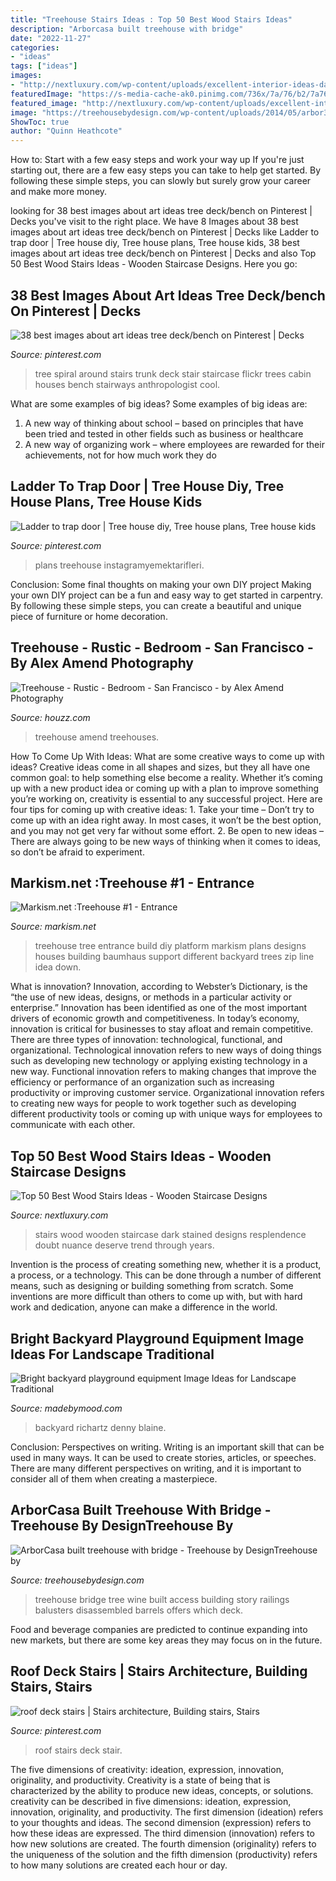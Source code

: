 ```yaml
---
title: "Treehouse Stairs Ideas : Top 50 Best Wood Stairs Ideas"
description: "Arborcasa built treehouse with bridge"
date: "2022-11-27"
categories:
- "ideas"
tags: ["ideas"]
images:
- "http://nextluxury.com/wp-content/uploads/excellent-interior-ideas-dark-stained-wood-stairs.jpg"
featuredImage: "https://s-media-cache-ak0.pinimg.com/736x/7a/76/b2/7a76b21f21fd0510539725b0d365aca8.jpg"
featured_image: "http://nextluxury.com/wp-content/uploads/excellent-interior-ideas-dark-stained-wood-stairs.jpg"
image: "https://treehousebydesign.com/wp-content/uploads/2014/05/arbor3.jpg"
ShowToc: true
author: "Quinn Heathcote"
---
```



How to: Start with a few easy steps and work your way up
If you're just starting out, there are a few easy steps you can take to help get started. By following these simple steps, you can slowly but surely grow your career and make more money.

	

		
looking for 38 best images about art ideas tree deck/bench on Pinterest | Decks you've visit to the right place. We have 8 Images about 38 best images about art ideas tree deck/bench on Pinterest | Decks like Ladder to trap door | Tree house diy, Tree house plans, Tree house kids, 38 best images about art ideas tree deck/bench on Pinterest | Decks and also Top 50 Best Wood Stairs Ideas - Wooden Staircase Designs. Here you go:
		
    
## 38 Best Images About Art Ideas Tree Deck/bench On Pinterest | Decks

<img loading=lazy src="https://s-media-cache-ak0.pinimg.com/736x/7a/76/b2/7a76b21f21fd0510539725b0d365aca8.jpg" onerror="this.onerror=null;this.src='https://tse2.mm.bing.net/th?id=OIP.kSQynq1VnU6nj-PwF6tUxwHaE8&amp;pid=15.1';" alt="38 best images about art ideas tree deck/bench on Pinterest | Decks">

_Source: pinterest.com_

>tree spiral around stairs trunk deck stair staircase flickr trees cabin houses bench stairways anthropologist cool. 

	

What are some examples of big ideas?
Some examples of big ideas are: 
1. A new way of thinking about school – based on principles that have been tried and tested in other fields such as business or healthcare
2. A new way of organizing work – where employees are rewarded for their achievements, not for how much work they do

    
## Ladder To Trap Door | Tree House Diy, Tree House Plans, Tree House Kids

<img loading=lazy src="https://i.pinimg.com/originals/6d/46/d4/6d46d4532f4805f3ebaa74345170c2b6.jpg" onerror="this.onerror=null;this.src='https://tse4.mm.bing.net/th?id=OIP.9d0dWZ8xrDq7zAHxeW-A2AHaPP&amp;pid=15.1';" alt="Ladder to trap door | Tree house diy, Tree house plans, Tree house kids">

_Source: pinterest.com_

>plans treehouse instagramyemektarifleri. 

	

Conclusion: Some final thoughts on making your own DIY project
Making your own DIY project can be a fun and easy way to get started in carpentry. By following these simple steps, you can create a beautiful and unique piece of furniture or home decoration.

    
## Treehouse - Rustic - Bedroom - San Francisco - By Alex Amend Photography

<img loading=lazy src="https://st.hzcdn.com/simgs/d3d1ad25001b526f_4-7884/rustic-bedroom.jpg" onerror="this.onerror=null;this.src='https://tse2.mm.bing.net/th?id=OIP.Ob2iKGQ3vqfV_3ObCxbnTwHaLL&amp;pid=15.1';" alt="Treehouse - Rustic - Bedroom - San Francisco - by Alex Amend Photography">

_Source: houzz.com_

>treehouse amend treehouses. 

	

How To Come Up With Ideas: What are some creative ways to come up with ideas?
Creative ideas come in all shapes and sizes, but they all have one common goal: to help something else become a reality. Whether it’s coming up with a new product idea or coming up with a plan to improve something you’re working on, creativity is essential to any successful project. Here are four tips for coming up with creative ideas: 1. Take your time – Don’t try to come up with an idea right away. In most cases, it won’t be the best option, and you may not get very far without some effort. 2. Be open to new ideas – There are always going to be new ways of thinking when it comes to ideas, so don’t be afraid to experiment. 
    
## Markism.net :Treehouse #1 - Entrance

<img loading=lazy src="http://markism.net/images/projects/treehouse/entrance/treehouse_entrance3.jpg" onerror="this.onerror=null;this.src='https://tse1.mm.bing.net/th?id=OIP.wFs22kNg9QH5_aWxYmlUZwHaJ4&amp;pid=15.1';" alt="Markism.net :Treehouse #1 - Entrance">

_Source: markism.net_

>treehouse tree entrance build diy platform markism plans designs houses building baumhaus support different backyard trees zip line idea down. 

	

What is innovation?
Innovation, according to Webster’s Dictionary, is the “the use of new ideas, designs, or methods in a particular activity or enterprise.” Innovation has been identified as one of the most important drivers of economic growth and competitiveness. In today’s economy, innovation is critical for businesses to stay afloat and remain competitive. There are three types of innovation: technological, functional, and organizational.
Technological innovation refers to new ways of doing things such as developing new technology or applying existing technology in a new way. Functional innovation refers to making changes that improve the efficiency or performance of an organization such as increasing productivity or improving customer service. Organizational innovation refers to creating new ways for people to work together such as developing different productivity tools or coming up with unique ways for employees to communicate with each other.

    
## Top 50 Best Wood Stairs Ideas - Wooden Staircase Designs

<img loading=lazy src="http://nextluxury.com/wp-content/uploads/excellent-interior-ideas-dark-stained-wood-stairs.jpg" onerror="this.onerror=null;this.src='https://tse3.mm.bing.net/th?id=OIP.KKNLRAB64FZnTjUHMLaXsQHaFn&amp;pid=15.1';" alt="Top 50 Best Wood Stairs Ideas - Wooden Staircase Designs">

_Source: nextluxury.com_

>stairs wood wooden staircase dark stained designs resplendence doubt nuance deserve trend through years. 

	

Invention is the process of creating something new, whether it is a product, a process, or a technology. This can be done through a number of different means, such as designing or building something from scratch. Some inventions are more difficult than others to come up with, but with hard work and dedication, anyone can make a difference in the world.

    
## Bright Backyard Playground Equipment Image Ideas For Landscape Traditional

<img loading=lazy src="https://madebymood.com/wp-content/uploads/2015/08/Pretty-backyard-playground-equipment-in-Landscape-Traditional-with-Stone-Steps-next-to-Hill-Landscape-alongside-Swing-Set-andBackyard-Retaining-Wall-Ideas-.jpg" onerror="this.onerror=null;this.src='https://tse2.mm.bing.net/th?id=OIP.Xp7DdjgIAszIw2gDtfV7VQHaE7&amp;pid=15.1';" alt="Bright backyard playground equipment Image Ideas for Landscape Traditional">

_Source: madebymood.com_

>backyard richartz denny blaine. 

	

Conclusion: Perspectives on writing.
Writing is an important skill that can be used in many ways. It can be used to create stories, articles, or speeches. There are many different perspectives on writing, and it is important to consider all of them when creating a masterpiece.

    
## ArborCasa Built Treehouse With Bridge - Treehouse By DesignTreehouse By

<img loading=lazy src="https://treehousebydesign.com/wp-content/uploads/2014/05/arbor3.jpg" onerror="this.onerror=null;this.src='https://tse1.mm.bing.net/th?id=OIP.azaFEwuQmj6tGtqVGWe4egHaJ6&amp;pid=15.1';" alt="ArborCasa built treehouse with bridge - Treehouse by DesignTreehouse by">

_Source: treehousebydesign.com_

>treehouse bridge tree wine built access building story railings balusters disassembled barrels offers which deck. 

	

Food and beverage companies are predicted to continue expanding into new markets, but there are some key areas they may focus on in the future.

    
## Roof Deck Stairs | Stairs Architecture, Building Stairs, Stairs

<img loading=lazy src="https://i.pinimg.com/originals/d4/6b/4e/d46b4eb6b92690016042cf9cfebc7537.jpg" onerror="this.onerror=null;this.src='https://tse3.mm.bing.net/th?id=OIP.JxT1liOaqio6XVAdnkeIBgHaJ4&amp;pid=15.1';" alt="roof deck stairs | Stairs architecture, Building stairs, Stairs">

_Source: pinterest.com_

>roof stairs deck stair. 

	

The five dimensions of creativity: ideation, expression, innovation, originality, and productivity.
Creativity is a state of being that is characterized by the ability to produce new ideas, concepts, or solutions. creativity can be described in five dimensions: ideation, expression, innovation, originality, and productivity. The first dimension (ideation) refers to your thoughts and ideas. The second dimension (expression) refers to how these ideas are expressed. The third dimension (innovation) refers to how new solutions are created. The fourth dimension (originality) refers to the uniqueness of the solution and the fifth dimension (productivity) refers to how many solutions are created each hour or day.

